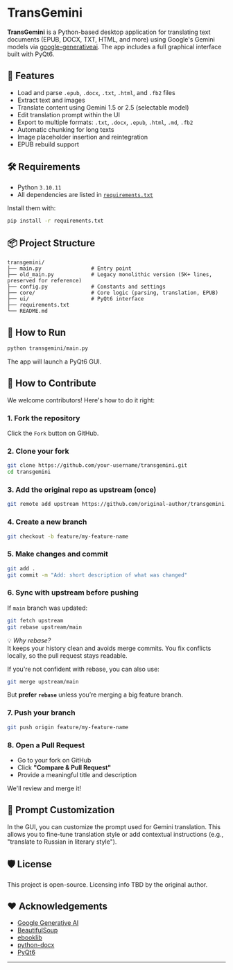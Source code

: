 # TransGemini

**TransGemini** is a Python-based desktop application for translating text documents (EPUB, DOCX, TXT, HTML, and more) using Google's Gemini models via [google-generativeai](https://pypi.org/project/google-generativeai/). The app includes a full graphical interface built with PyQt6.

## 🧠 Features

- Load and parse `.epub`, `.docx`, `.txt`, `.html`, and `.fb2` files  
- Extract text and images  
- Translate content using Gemini 1.5 or 2.5 (selectable model)  
- Edit translation prompt within the UI  
- Export to multiple formats: `.txt`, `.docx`, `.epub`, `.html`, `.md`, `.fb2`  
- Automatic chunking for long texts  
- Image placeholder insertion and reintegration  
- EPUB rebuild support  

## 🛠 Requirements

- Python `3.10.11`  
- All dependencies are listed in [`requirements.txt`](./requirements.txt)  

Install them with:

```bash
pip install -r requirements.txt
```

## 📦 Project Structure

```
transgemini/
├── main.py                # Entry point  
├── old_main.py            # Legacy monolithic version (5K+ lines, preserved for reference)  
├── config.py              # Constants and settings  
├── core/                  # Core logic (parsing, translation, EPUB)  
├── ui/                    # PyQt6 interface  
├── requirements.txt  
└── README.md  
```

## 🚀 How to Run

```bash
python transgemini/main.py
```

The app will launch a PyQt6 GUI.

## 🤝 How to Contribute

We welcome contributors! Here's how to do it right:

### 1. **Fork the repository**
Click the `Fork` button on GitHub.

### 2. **Clone your fork**

```bash
git clone https://github.com/your-username/transgemini.git
cd transgemini
```

### 3. **Add the original repo as upstream (once)**

```bash
git remote add upstream https://github.com/original-author/transgemini.git
```

### 4. **Create a new branch**

```bash
git checkout -b feature/my-feature-name
```

### 5. **Make changes and commit**

```bash
git add .
git commit -m "Add: short description of what was changed"
```

### 6. **Sync with upstream before pushing**

If `main` branch was updated:

```bash
git fetch upstream
git rebase upstream/main
```

💡 *Why rebase?*  
It keeps your history clean and avoids merge commits. You fix conflicts locally, so the pull request stays readable.

If you're not confident with rebase, you can also use:

```bash
git merge upstream/main
```

But **prefer `rebase`** unless you’re merging a big feature branch.

### 7. **Push your branch**

```bash
git push origin feature/my-feature-name
```

### 8. **Open a Pull Request**
- Go to your fork on GitHub  
- Click **"Compare & Pull Request"**  
- Provide a meaningful title and description  

We'll review and merge it!

## 📝 Prompt Customization

In the GUI, you can customize the prompt used for Gemini translation. This allows you to fine-tune translation style or add contextual instructions (e.g., "translate to Russian in literary style").

## 🛡 License

This project is open-source. Licensing info TBD by the original author.

## ❤️ Acknowledgements

- [Google Generative AI](https://ai.google.dev/)  
- [BeautifulSoup](https://www.crummy.com/software/BeautifulSoup/)  
- [ebooklib](https://github.com/aerkalov/ebooklib)  
- [python-docx](https://github.com/python-openxml/python-docx)  
- [PyQt6](https://www.riverbankcomputing.com/software/pyqt/)

---


